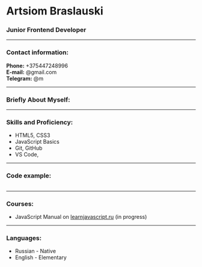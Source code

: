 # Artsiom Braslauski
### Junior Frontend Developer

---

### Contact information:

**Phone:** +375447248996<br>
**E-mail:** @gmail.com<br>
**Telegram:** @m<br>

---

### Briefly About Myself:


---

### Skills and Proficiency:

- HTML5, CSS3
- JavaScript Basics
- Git, GitHub
- VS Code,

---

### Code example:

```javascript
```
---

### Courses:

- JavaScript Manual on [learnjavascript.ru](https://learn.javascript.ru/) (in progress)

---

### Languages:
- Russian \- Native
- English \- Elementary
